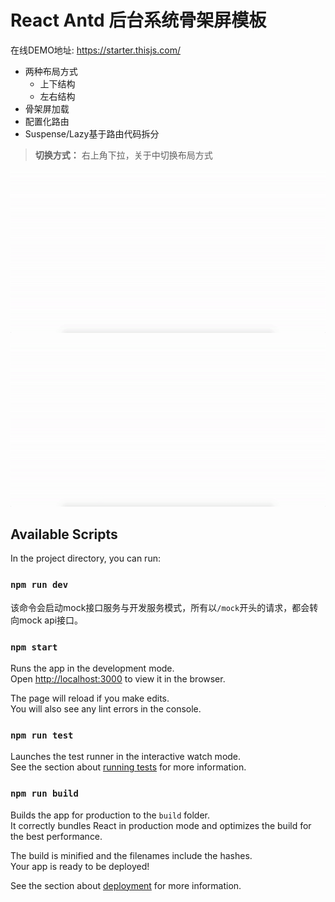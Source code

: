 # React Antd 后台系统骨架屏模板

在线DEMO地址: https://starter.thisjs.com/

* 两种布局方式
  * 上下结构
  * 左右结构
* 骨架屏加载
* 配置化路由
* Suspense/Lazy基于路由代码拆分

> **切换方式：** 右上角下拉，关于中切换布局方式

![left-right-layout](docs/images/l-r-loading.gif)

![top-bottom-layout](docs/images/t-b-loading.gif)

## Available Scripts

In the project directory, you can run:

### `npm run dev`

该命令会启动mock接口服务与开发服务模式，所有以`/mock`开头的请求，都会转向mock api接口。

### `npm start`

Runs the app in the development mode.\
Open [http://localhost:3000](http://localhost:3000) to view it in the browser.

The page will reload if you make edits.\
You will also see any lint errors in the console.

### `npm run test`

Launches the test runner in the interactive watch mode.\
See the section about [running tests](https://facebook.github.io/create-react-app/docs/running-tests) for more information.

### `npm run build`

Builds the app for production to the `build` folder.\
It correctly bundles React in production mode and optimizes the build for the best performance.

The build is minified and the filenames include the hashes.\
Your app is ready to be deployed!

See the section about [deployment](https://facebook.github.io/create-react-app/docs/deployment) for more information.

